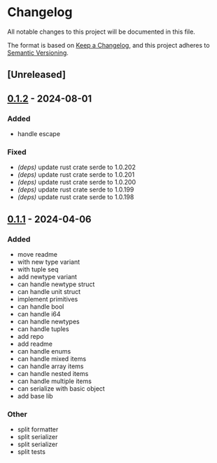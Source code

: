 # Changelog
All notable changes to this project will be documented in this file.

The format is based on [Keep a Changelog](https://keepachangelog.com/en/1.0.0/),
and this project adheres to [Semantic Versioning](https://semver.org/spec/v2.0.0.html).

## [Unreleased]

## [0.1.2](https://github.com/kjuulh/serde-graphql-input/compare/v0.1.1...v0.1.2) - 2024-08-01

### Added
- handle escape

### Fixed
- *(deps)* update rust crate serde to 1.0.202
- *(deps)* update rust crate serde to 1.0.201
- *(deps)* update rust crate serde to 1.0.200
- *(deps)* update rust crate serde to 1.0.199
- *(deps)* update rust crate serde to 1.0.198

## [0.1.1](https://github.com/kjuulh/serde-graphql-input/compare/v0.1.0...v0.1.1) - 2024-04-06

### Added
- move readme
- with new type variant
- with tuple seq
- add newtype variant
- can handle newtype struct
- can handle unit struct
- implement primitives
- can handle bool
- can handle i64
- can handle newtypes
- can handle tuples
- add repo
- add readme
- can handle enums
- can handle mixed items
- can handle array items
- can handle nested items
- can handle multiple items
- can serialize with basic object
- add base lib

### Other
- split formatter
- split serializer
- split serializer
- split tests
